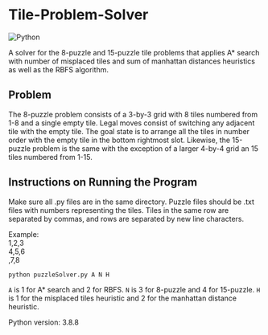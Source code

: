 # Tile-Problem-Solver
<img alt="Python" src="https://img.shields.io/badge/python-%2314354C.svg?style=for-the-badge&logo=python&logoColor=white"/>

A solver for the 8-puzzle and 15-puzzle tile problems that applies A* search with number of misplaced tiles and sum of manhattan distances heuristics as well as the RBFS algorithm.

## Problem
The 8-puzzle problem consists of a 3-by-3 grid with 8 tiles numbered from 1-8 and a single empty tile. Legal moves consist of switching any adjacent tile with the empty tile. The goal state is to arrange all the tiles in number order with the empty tile in the bottom rightmost slot. Likewise, the 15-puzzle problem is the same with the exception of a larger 4-by-4 grid an 15 tiles numbered from 1-15.

## Instructions on Running the Program
Make sure all .py files are in the same directory. Puzzle files should be .txt files with numbers representing the tiles. Tiles in the same row are separated by commas, and rows are separated by new line characters.

Example:\
1,2,3\
4,5,6\
,7,8

`python puzzleSolver.py A N H`

`A` is 1 for A* search and 2 for RBFS.
`N` is 3 for 8-puzzle and 4 for 15-puzzle.
`H` is 1 for the misplaced tiles heuristic and 2 for the manhattan distance heuristic.

Python version: 3.8.8
